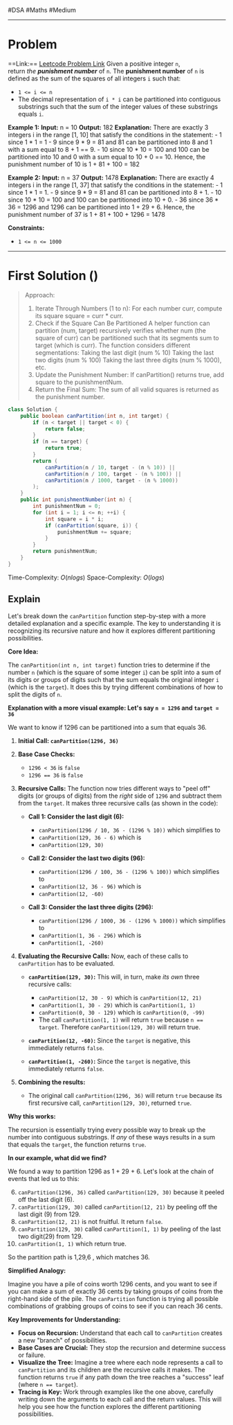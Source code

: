 #DSA #Maths #Medium
___
# Problem
==Link:== [Leetcode Problem Link](https://leetcode.com/problems/find-the-punishment-number-of-an-integer/description/?envType=daily-question&envId=2025-02-15)
Given a positive integer `n`, return _the **punishment number**_ of `n`.
The **punishment number** of `n` is defined as the sum of the squares of all integers `i` such that:
- `1 <= i <= n`
- The decimal representation of `i * i` can be partitioned into contiguous substrings such that the sum of the integer values of these substrings equals `i`.

**Example 1:**
	**Input:** n = 10
	**Output:** 182
	**Explanation:** There are exactly 3 integers i in the range [1, 10] that satisfy the conditions in the statement:
	- 1 since 1 * 1 = 1
	- 9 since 9 * 9 = 81 and 81 can be partitioned into 8 and 1 with a sum equal to 8 + 1 == 9.
	- 10 since 10 * 10 = 100 and 100 can be partitioned into 10 and 0 with a sum equal to 10 + 0 == 10.
	Hence, the punishment number of 10 is 1 + 81 + 100 = 182

**Example 2:**
	**Input:** n = 37
	**Output:** 1478
	**Explanation:** There are exactly 4 integers i in the range [1, 37] that satisfy the conditions in the statement:
	- 1 since 1 * 1 = 1. 
	- 9 since 9 * 9 = 81 and 81 can be partitioned into 8 + 1. 
	- 10 since 10 * 10 = 100 and 100 can be partitioned into 10 + 0. 
	- 36 since 36 * 36 = 1296 and 1296 can be partitioned into 1 + 29 + 6.
	Hence, the punishment number of 37 is 1 + 81 + 100 + 1296 = 1478

**Constraints:**
- `1 <= n <= 1000`
___
# First Solution ()
> Approach:
>1. Iterate Through Numbers (1 to n): For each number curr, compute its square square = curr * curr.
>2. Check if the Square Can Be Partitioned
	A helper function can partition (num, target) recursively verifies whether num (the square of curr) can be partitioned such that its segments sum to target (which is curr).  The function considers different segmentations:
		Taking the last digit (num % 10)
        Taking the last two digits (num % 100)
        Taking the last three digits (num % 1000), etc.
>3. Update the Punishment Number: If canPartition() returns true, add square to the punishmentNum.
>4. Return the Final Sum: The sum of all valid squares is returned as the punishment number.
```java
class Solution {
    public boolean canPartition(int n, int target) {
        if (n < target || target < 0) {
            return false;
        }
        if (n == target) {
            return true;
        }
        return (
            canPartition(n / 10, target - (n % 10)) ||
            canPartition(n / 100, target - (n % 100)) ||
            canPartition(n / 1000, target - (n % 1000)) 
        );
    }
    public int punishmentNumber(int n) {
        int punishmentNum = 0;
        for (int i = 1; i <= n; ++i) {
            int square = i * i;
            if (canPartition(square, i)) {
                punishmentNum += square;
            }
        }
        return punishmentNum;
    }
}
```
Time-Complexity: $O(nlog s)$
Space-Complexity: $O(logs)$
## Explain
Let's break down the `canPartition` function step-by-step with a more detailed explanation and a specific example. The key to understanding it is recognizing its recursive nature and how it explores different partitioning possibilities.

**Core Idea:**

The `canPartition(int n, int target)` function tries to determine if the number `n` (which is the square of some integer `i`) can be split into a sum of its digits or groups of digits such that the sum equals the original integer `i` (which is the `target`). It does this by trying different combinations of how to split the digits of `n`.

**Explanation with a more visual example: Let's say `n = 1296` and `target = 36`**

We want to know if 1296 can be partitioned into a sum that equals 36.

1. **Initial Call: `canPartition(1296, 36)`**

2. **Base Case Checks:**
   - `1296 < 36` is `false`
   - `1296 == 36` is `false`

3. **Recursive Calls:**  The function now tries different ways to "peel off" digits (or groups of digits) from the *right* side of `1296` and subtract them from the `target`. It makes three recursive calls (as shown in the code):

   - **Call 1: Consider the last digit (6):**
     - `canPartition(1296 / 10, 36 - (1296 % 10))` which simplifies to
     - `canPartition(129, 36 - 6)` which is
     - `canPartition(129, 30)`

   - **Call 2: Consider the last two digits (96):**
     - `canPartition(1296 / 100, 36 - (1296 % 100))` which simplifies to
     - `canPartition(12, 36 - 96)` which is
     - `canPartition(12, -60)`

   - **Call 3: Consider the last three digits (296):**
     - `canPartition(1296 / 1000, 36 - (1296 % 1000))` which simplifies to
     - `canPartition(1, 36 - 296)` which is
     - `canPartition(1, -260)`

4. **Evaluating the Recursive Calls:**  Now, each of these calls to `canPartition` has to be evaluated.

   - **`canPartition(129, 30)`:**  This will, in turn, make *its own* three recursive calls:
     - `canPartition(12, 30 - 9)` which is `canPartition(12, 21)`
     - `canPartition(1, 30 - 29)` which is `canPartition(1, 1)`
     - `canPartition(0, 30 - 129)` which is `canPartition(0, -99)`
     - The call `canPartition(1, 1)` will return `true` because `n == target`.  Therefore `canPartition(129, 30)` will return true.

   - **`canPartition(12, -60)`:** Since the `target` is negative, this immediately returns `false`.

   - **`canPartition(1, -260)`:**  Since the `target` is negative, this immediately returns `false`.

5. **Combining the results:**

   - The original call `canPartition(1296, 36)` will return `true` because its first recursive call, `canPartition(129, 30)`, returned `true`.

**Why this works:**

The recursion is essentially trying every possible way to break up the number into contiguous substrings. If *any* of these ways results in a sum that equals the `target`, the function returns `true`.

**In our example, what did we find?**

We found a way to partition 1296 as 1 + 29 + 6.  Let's look at the chain of events that led us to this:

6. `canPartition(1296, 36)` called `canPartition(129, 30)` because it peeled off the last digit (6).
7. `canPartition(129, 30)` called `canPartition(12, 21)` by peeling off the last digit (9) from 129.
8. `canPartition(12, 21)` is not fruitful. It return `false`.
9. `canPartition(129, 30)` called `canPartition(1, 1)` by peeling of the last two digit(29) from 129.
10. `canPartition(1, 1)` which return true.

So the partition path is 1,29,6 , which matches 36.

**Simplified Analogy:**

Imagine you have a pile of coins worth 1296 cents, and you want to see if you can make a sum of exactly 36 cents by taking groups of coins from the right-hand side of the pile. The `canPartition` function is trying all possible combinations of grabbing groups of coins to see if you can reach 36 cents.

**Key Improvements for Understanding:**

*   **Focus on Recursion:** Understand that each call to `canPartition` creates a new "branch" of possibilities.
*   **Base Cases are Crucial:** They stop the recursion and determine success or failure.
*   **Visualize the Tree:** Imagine a tree where each node represents a call to `canPartition` and its children are the recursive calls it makes. The function returns `true` if any path down the tree reaches a "success" leaf (where `n == target`).
*   **Tracing is Key:**  Work through examples like the one above, carefully writing down the arguments to each call and the return values. This will help you see how the function explores the different partitioning possibilities.
